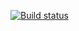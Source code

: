 [![Build status](https://ci.appveyor.com/api/projects/status/r97fht9y003d2pd2/branch/main?svg=true)](https://ci.appveyor.com/project/botass740/postmanecho/branch/main)
